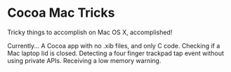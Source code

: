 # Cocoa Mac Tricks

Tricky things to accomplish on Mac OS X, accomplished! 

Currently...
A Cocoa app with no .xib files, and only C code.
Checking if a Mac laptop lid is closed.
Detecting a four finger trackpad tap event without using private APIs.
Receiving a low memory warning.
